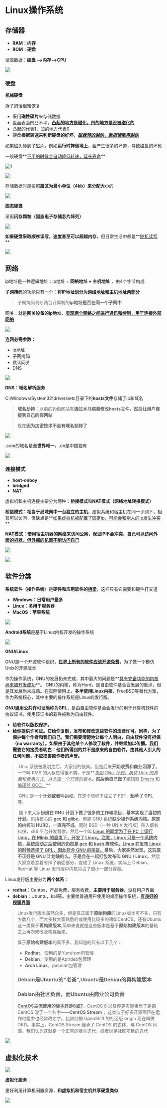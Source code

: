 # Linux操作系统

## 存储器

- **RAM：内存**
- **ROM：硬盘**

读取数据：**硬盘 ——>内存——>CPU**

![](PIC\0.png)

### 硬盘

**机械硬盘**

拆了的话很难恢复

- 采用**磁性碟片**来存储数据
- 盘面表面凹凸不平，**<u>凸起的地方是磁化，凹的地方是没被磁化的</u>**
- 凸起的代表1，凹的地方代表0
- 硬盘**根据转速来判断硬盘的好坏，<u>*磁盘转的越快，数据读取得越快*</u>**

如果磁头碰到了磁片，例如**运行时摔倒地上**，会产生很多的坏道，导致磁盘的坏死

一般硬盘**<u>不用的时候会自动降低转速，延长寿命</u>**

![1](PIC\1.png)

![](PIC\3.png)

存储数据时是按照**扇区为最小单位（4kb）来分配大小**的

![](PIC\4.png)

**固态硬盘**

采用**闪存颗粒（固态电子存储芯片阵列）**

![](PIC\2.png)

**如果硬盘采取顺序读写，速度甚至可以超越内存**，但日常生活中都是**<u>随机读写</u>**

![](PIC\5.png)

## 网络

ip地址是一种逻辑地址：ip地址 = **网络地址 + 主机地址** ，由4个字节构成

**子网掩码**的功能只有一个：**将IP地址划分为<u>网络地址和主机地址两部分</u>**

> 子网掩码判断两台计算机的**ip地址是否在同一个子网中**

网关：就是**网关设备的ip地址**，**<u>实现两个网络之间进行通讯和控制，用于连接外部网络</u>**

![](PIC\7.png)

**连网必需参数：**

- ip地址
- 子网掩码
- 默认网关
- DNS

![](PIC\6.png)

**DNS：域名解析服务**

C:\Windows\System32\drivers\etc目录下的**hosts文件**存储了ip和域名

> **域名劫持**：以前的钓鱼网站有**通过木马病毒修改hosts文件，然后让用户连接到自己的假网站**
>
> 现在**因为加密技术不会有域名劫持了**

![](PIC\8.png)

.com的域名是**全世界唯一**，.cn是中国独有

![](PIC\9.png)

### 连接模式

- **host-onboy**
- **bridged**
- **NAT**

虚拟机和主机连接主要分为两种：**桥接模式**和**NAT模式（网络地址转换模式）**

**桥接模式：**相当于**局域网中一台独立的主机**，虚拟系统和宿主机在同一子网下，相互可以访问，但缺点是**<u>如果虚拟机被配置了固定ip，可能会和别人的ip发生冲突</u>**

**NAT模式：**借用宿主机器的网络来访问公网，保证IP不会冲突，**<u>自己可以访问外面的机器，但外部的机器不能访问自己</u>**

![](PIC\11.png)

![](PIC\10.png)

## 软件分类

**系统软件（操作系统**）是**硬件和应用软件的<u>桥梁</u>**，这样只有它需要和硬件打交道

- **Windows：日常用户最多**
- **Linux：多用于服务器**
- **MacOS：苹果系统**

![](PIC\12.png)

**Android系统**是基于Linux内核开发的操作系统

![](PIC\13.png)

**GNU/Linux**

GNU是一个开源软件组织，**<u>世界上所有的软件应该开源免费</u>**，为了做一个模仿Unix的开源版本

作为操作系统，GNU的发展仍未完成，其中最大的问题是**<u>具有完备功能的内核尚未被开发成功</u>**。  GNU的内核，称为Hurd，是自由软件基金会发展的重点，但是其发展尚未成熟。在实际使用上，**多半使用Linux内核**、FreeBSD等替代方案，作为系统核心，其中主要的操作系统是Linux的发行版。

**GNU通用公共许可证简称为GPL**，是由自由软件基金会发行的用于计算机软件的协议证书，使用该证书的软件被称为自由软件。

- **给软件以版权保护。** 
- **给你提供许可证。它给你复制，发布和修改这些软件的法律许可。同样，为了保护每个作者和我们自己，我们需要清楚地让每个人明白，自由软件没有担保（no warranty）。如果由于其他某个人修改了软件，并继续加以传播。我们需要它的接受者明白：他们所得到的并不是原来的自由软件。由其他人引入的任何问题，不应损害原作者的声誉。**

> ​	Unix 系统被发明之后，大家用的很爽。但是后来**开始收费和商业闭源了**。一个叫 RMS 的大叔觉得很不爽，于是**<u>*发起 GNU 计划，模仿 Unix 的界面和使用方式，从头做一个开源的版本*</u>**。然后他自己做了**<u>编辑器 Emacs 和编译器 GCC。</u>**
>
> ​	GNU 是一个**计划或者叫运动**。在这个旗帜下成立了 FSF，**起草了 GPL** 等。
>
> ​	接下来大家**纷纷在 GNU 计划下做了很多的工作和项目，基本实现了当初的计划**。包括核心的 **gcc 和 glibc**。但是 GNU 系统**缺少操作系统内核。原定的内核叫 HURD，一直完不成**。同时 BSD（一种 UNIX 发行版）陷入版权纠纷，x86 平台开发暂停。然后一个叫 **<u>Linus 的同学为了在 PC 上运行 Unix，在 Minix 的启发下，开发了 Linux。注意，Linux 只是一个系统内核，系统启动之后使用的仍然是 gcc 和 bash 等软件。Linus 在发布 Linux 的时候选择了 GPL，因此符合 GNU 的宗旨。</u>**最后，大家突然发现，这玩意不正好是 GNU 计划缺的么。于是**合在一起打包发布叫 GNU / Linux**。然后大家念着念着省掉了前面部分，变成了 Linux 系统。实际上 Debian，RedHat 等 Linux 发行版中内核只占了很小一部分容量。

Linux发行版主要分为**两个体系**：

- **redhat**：Centos，产品免费，服务收费，**主要用于服务器**，没有用户界面
- **debian**：Ubuntu，kali等。主要给普通用户使用的桌面操作系统，**<u>有良好的视窗界面</u>**

> Linux发行版本虽然众多，但是真正属于**原始构建**的Linux版本可不多，只有少数几个，而大多数大家熟悉的或使用比较多的诸如CentOS，还有Ubuntu这一类属于**再构建版本**,简单来说就是这些版本是基于**原始构建版本**的基础之上再次修改及构建而来。
>
> 属于**原始构建版本**的真不多，我知道的只有以下几个：
>
> - **Redhat**，使用的是Yum/rpm包管理
> - **Debian**，使用的是Apt/deb包管理
> - **Arch Linux**，pacman包管理
>
> ### **Debian是Ubuntu的"老爸"**,Ubuntu是Debian的再构建版本
>
> ### Debian由社区负责，而Ubuntu由商业公司负责
>
> **<u>CentOS主流使用的版本还是6或7</u>**。CentOS 8 以及停更实际相当于是把 CentOS 改了一个名字——**CentOS Stream** ，这类似于好多开源项目在运作过程中也经常改名字。比如红帽 OpenShift 的社区版 origin 现在叫做 OKD。事实上，CentOS Stream 继承了 CentOS 的衣钵，与 CentOS 同源。我们认为这就是一个正常的版本迭代，或者说是社区项目的迭代

![](PIC\14.png)

## 虚拟化技术

![](PIC\15.png)

**虚拟化服务**：

更好利用计算机闲置资源，**和虚拟机和宿主机共享硬盘类似**

![](PIC\16.png)